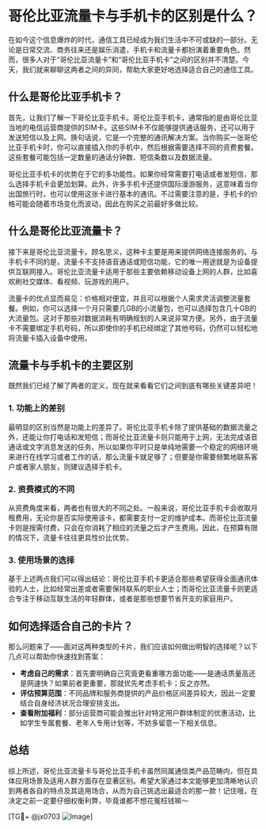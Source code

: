 # 哥伦比亚流量卡与手机卡的区别是什么？

在如今这个信息爆炸的时代，通信工具已经成为我们生活中不可或缺的一部分。无论是日常交流、商务往来还是娱乐消遣，手机卡和流量卡都扮演着重要角色。然而，很多人对于“哥伦比亚流量卡”和“哥伦比亚手机卡”之间的区别并不清楚。今天，我们就来聊聊这两者之间的异同，帮助大家更好地选择适合自己的通信工具。

## 什么是哥伦比亚手机卡？

首先，让我们了解一下哥伦比亚手机卡。哥伦比亚手机卡，通常指的是由哥伦比亚当地的电信运营商提供的SIM卡。这些SIM卡不仅能够提供通话服务，还可以用于发送短信以及上网。换句话说，它是一个完整的通讯解决方案。当你购买一张哥伦比亚手机卡时，你可以直接插入你的手机中，然后根据需要选择不同的资费套餐。这些套餐可能包括一定数量的通话分钟数、短信条数以及数据流量。

哥伦比亚手机卡的优势在于它的多功能性。如果你经常需要打电话或者发短信，那么选择手机卡会更加划算。此外，许多手机卡还提供国际漫游服务，这意味着当你出国旅行时，也可以使用这张卡进行基本的通讯。不过需要注意的是，手机卡的价格可能会随着市场变化而波动，因此在购买之前最好多做比较。

## 什么是哥伦比亚流量卡？

接下来是哥伦比亚流量卡。顾名思义，这种卡主要是用来提供网络连接服务的。与手机卡不同的是，流量卡不支持语音通话或短信功能，它的唯一用途就是为设备提供互联网接入。哥伦比亚流量卡适用于那些主要依赖移动设备上网的人群，比如喜欢刷社交媒体、看视频、玩游戏的用户。

流量卡的优点显而易见：价格相对便宜，并且可以根据个人需求灵活调整流量套餐。例如，你可以选择一个月只需要几GB的小流量包，也可以选择包含几十GB的大流量包。这对于那些对数据消耗有明确规划的人来说非常方便。另外，由于流量卡不需要绑定手机号码，所以即使你的手机已经绑定了其他号码，仍然可以轻松地将流量卡插入设备中使用。

## 流量卡与手机卡的主要区别

既然我们已经了解了两者的定义，现在就来看看它们之间到底有哪些关键差异吧！

### 1. 功能上的差别
最明显的区别当然是功能上的差异了。哥伦比亚手机卡除了提供基础的数据流量之外，还能让你打电话和发短信；而哥伦比亚流量卡则只能用于上网，无法完成语音通话或文字消息发送的任务。所以如果你平时只是单纯地需要一个稳定的网络环境来进行在线学习或者工作的话，那么流量卡就足够了；但要是你需要频繁地联系客户或者家人朋友，则建议选择手机卡。

### 2. 资费模式的不同
从资费角度来看，两者也有很大的不同之处。一般来说，哥伦比亚手机卡会收取月租费用，无论你是否实际使用该卡，都需要支付一定的维护成本。而哥伦比亚流量卡则是按需付费，只会在你消耗了相应的流量之后才产生费用。因此，在预算有限的情况下，流量卡往往更具性价比优势。

### 3. 使用场景的选择
基于上述两点我们可以得出结论：哥伦比亚手机卡更适合那些希望获得全面通讯体验的人士，比如经常出差或者需要保持联系的职业人士；而哥伦比亚流量卡则更适合专注于移动互联生活的年轻群体，或者是那些想要节省开支的家庭用户。

## 如何选择适合自己的卡片？

那么问题来了——面对这两种类型的卡片，我们应该如何做出明智的选择呢？以下几点可以帮助你快速找到答案：

- **考虑自己的需求**：首先要明确自己究竟更看重哪方面功能——是通话质量高还是网速快？如果前者更重要，那就优先考虑手机卡；反之亦然。
- **评估预算范围**：不同品牌和服务商提供的产品价格区间差异较大，因此一定要结合自身经济状况合理安排支出。
- **查看附加福利**：部分运营商可能会推出针对特定用户群体制定的优惠活动，比如学生专属套餐、老年人专用计划等，不妨多留意一下相关信息。

## 总结

综上所述，哥伦比亚流量卡与哥伦比亚手机卡虽然同属通信类产品范畴内，但在具体应用场景及适用人群方面存在显著区别。希望大家通过本文能够更加清晰地认识到两者各自的特点及其适用场合，从而为自己挑选出最适合的那一款！记住哦，在决定之前一定要仔细权衡利弊，毕竟谁都不想花冤枉钱嘛～

[TG💪+ @jx0703 ![Image](https://github.com/user-attachments/assets/dbca1d08-cadb-493c-b0ec-ad6f7a83f270)]